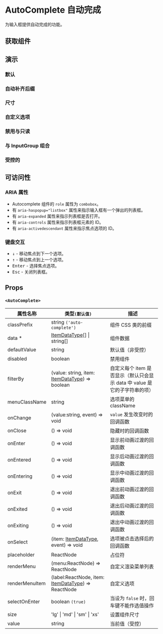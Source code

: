 # AutoComplete 自动完成

为输入框提供自动完成的功能。

## 获取组件

<!--{include:<import-guide>}-->

## 演示

### 默认

<!--{include:`basic.md`}-->

### 自动补齐后缀

<!--{include:`email.md`}-->

### 尺寸

<!--{include:`size.md`}-->

### 自定义选项

<!--{include:`render-item.md`}-->

### 禁用与只读

<!--{include:`disabled.md`}-->

### 与 InputGroup 组合

<!--{include:`input-group.md`}-->

### 受控的

<!--{include:`controlled.md`}-->

## 可访问性

### ARIA 属性

- Autocomplete 组件的 `role` 属性为 `combobox`。
- 有 `aria-haspopup="listbox"` 属性来指示输入框有一个弹出的列表框。
- 有 `aria-expanded` 属性来指示列表框是否打开。
- 有 `aria-controls` 属性来指示列表框元素的 ID。
- 有 `aria-activedescendant` 属性来指示焦点选项的 ID。

### 键盘交互

- <kbd>↓</kbd> - 移动焦点到下一个选项。
- <kbd>↑</kbd> - 移动焦点到上一个选项。
- <kbd>Enter</kbd> - 选择焦点选项。
- <kbd>Esc</kbd> - 关闭列表框。

## Props

### `<AutoComplete>`

| 属性名称       | 类型`(默认值)`                                                                     | 描述                                                                      |
| -------------- | ---------------------------------------------------------------------------------- | ------------------------------------------------------------------------- |
| classPrefix    | string `('auto-complete')`                                                         | 组件 CSS 类的前缀                                                         |
| data \*        | [ItemDataType](#code-ts-item-data-type-code)[] &#124; string[]                     | 组件数据                                                                  |
| defaultValue   | string                                                                             | 默认值（非受控）                                                          |
| disabled       | boolean                                                                            | 禁用组件                                                                  |
| filterBy       | (value: string, item: [ItemDataType](#code-ts-item-data-type-code)) => boolean     | 自定义每个 item 是否显示（默认只会显示 data 中 value 是它的子字符串的项） |
| menuClassName  | string                                                                             | 选项菜单的 className                                                      |
| onChange       | (value:string, event) => void                                                      | `value` 发生改变时的回调函数                                              |
| onClose        | () => void                                                                         | 隐藏时的回调函数                                                          |
| onEnter        | () => void                                                                         | 显示前动画过渡的回调函数                                                  |
| onEntered      | () => void                                                                         | 显示后动画过渡的回调函数                                                  |
| onEntering     | () => void                                                                         | 显示中动画过渡的回调函数                                                  |
| onExit         | () => void                                                                         | 退出前动画过渡的回调函数                                                  |
| onExited       | () => void                                                                         | 退出后动画过渡的回调函数                                                  |
| onExiting      | () => void                                                                         | 退出中动画过渡的回调函数                                                  |
| onSelect       | (item: [ItemDataType](#code-ts-item-data-type-code), event) => void                | 选项被点击选择后的回调函数                                                |
| placeholder    | ReactNode                                                                          | 占位符                                                                    |
| renderMenu     | (menu:ReactNode) => ReactNode                                                      | 自定义渲染菜单列表                                                        |
| renderMenuItem | (label:ReactNode, item: [ItemDataType](#code-ts-item-data-type-code)) => ReactNode | 自定义选项                                                                |
| selectOnEnter  | boolean `(true)`                                                                   | 当设为 `false` 时，回车键不能作选值操作                                   |
| size           | 'lg' &#124; 'md' &#124; 'sm' &#124; 'xs'                                           | 设置组件尺寸                                                              |
| value          | string                                                                             | 当前值（受控）                                                            |

<!--{include:(_common/types/item-data-type.md)}-->
